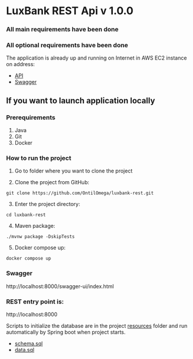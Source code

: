 LuxBank REST Api v 1.0.0
====
### All main requirements have been done

### All optional requirements have been done

The application is already up and running on Internet in AWS EC2 instance on address:
- [API](http://ec2-18-236-142-88.us-west-2.compute.amazonaws.com/)
- [Swagger](http://ec2-18-236-142-88.us-west-2.compute.amazonaws.com/swagger-ui/index.html)

## If you want to launch application locally
### Prerequirements

1. Java
2. Git
3. Docker

### How to run the project
1. Go to folder where you want to clone the project

2. Clone the project from GitHub:
```
git clone https://github.com/OntilOmega/luxbank-rest.git 
```
3. Enter the project directory:
```
cd luxbank-rest
```
4. Maven package:
```
./mvnw package -DskipTests
```
5. Docker compose up:
```
docker compose up
```


### Swagger

http://localhost:8000/swagger-ui/index.html

### REST entry point is:
http://localhost:8000

Scripts to initialize the database are in the project [resources](src/main/resources) folder and run automatically by Spring boot when project starts.
 - [schema.sql](src/main/resources/schema.sql)
 - [data.sql](src/main/resources/data.sql)


